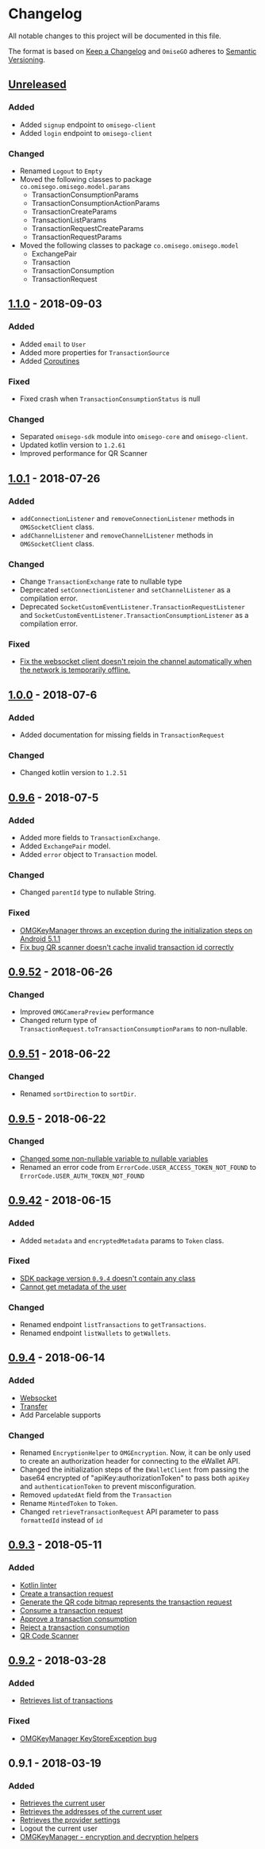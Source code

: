 
# Changelog
All notable changes to this project will be documented in this file.

The format is based on [Keep a Changelog](https://keepachangelog.com/en/1.0.0/)
and `OmiseGO` adheres to [Semantic Versioning](https://semver.org/spec/v2.0.0.html).

## [Unreleased]

### Added
- Added `signup` endpoint to `omisego-client`
- Added `login` endpoint to `omisego-client`

### Changed
- Renamed `Logout` to `Empty`
- Moved the following classes to package `co.omisego.omisego.model.params`
    - TransactionConsumptionParams
    - TransactionConsumptionActionParams
    - TransactionCreateParams
    - TransactionListParams
    - TransactionRequestCreateParams
    - TransactionRequestParams
- Moved the following classes to package `co.omisego.omisego.model`
    - ExchangePair
    - Transaction
    - TransactionConsumption
    - TransactionRequest

## [1.1.0] - 2018-09-03
### Added
- Added `email` to `User`
- Added more properties for `TransactionSource`
- Added [Coroutines](https://github.com/Kotlin/kotlinx.coroutines)

### Fixed
- Fixed crash when `TransactionConsumptionStatus` is null

### Changed
- Separated `omisego-sdk` module into `omisego-core` and `omisego-client`.
- Updated kotlin version to `1.2.61`
- Improved performance for QR Scanner

## [1.0.1] - 2018-07-26
### Added
- `addConnectionListener` and `removeConnectionListener` methods in `OMGSocketClient` class.
- `addChannelListener` and `removeChannelListener` methods in `OMGSocketClient` class.

### Changed
- Change `TransactionExchange` rate to nullable type
- Deprecated `setConnectionListener` and `setChannelListener` as a compilation error.
- Deprecated `SocketCustomEventListener.TransactionRequestListener` and `SocketCustomEventListener.TransactionConsumptionListener` as a compilation error.

### Fixed
- [Fix the websocket client doesn't rejoin the channel automatically when the network is temporarily offline.](https://github.com/omisego/android-sdk/issues/63)

## [1.0.0] - 2018-07-6
### Added
- Added documentation for missing fields in `TransactionRequest`

### Changed
- Changed kotlin version to `1.2.51`

## [0.9.6] - 2018-07-5
### Added
- Added more fields to `TransactionExchange`.
- Added `ExchangePair` model.
- Added `error` object to `Transaction` model.

### Changed
- Changed `parentId` type to nullable String.

### Fixed
- [OMGKeyManager throws an exception during the initialization steps on Android 5.1.1](https://github.com/omisego/android-sdk/issues/49)
- [Fix bug QR scanner doesn't cache invalid transaction id correctly](https://github.com/omisego/android-sdk/issues/51)

## [0.9.52] - 2018-06-26
### Changed
- Improved `OMGCameraPreview` performance
- Changed return type of `TransactionRequest.toTransactionConsumptionParams` to non-nullable.

## [0.9.51] - 2018-06-22
### Changed
- Renamed `sortDirection` to `sortDir`.

## [0.9.5] - 2018-06-22
### Changed
- [Changed some non-nullable variable to nullable variables](https://github.com/omisego/android-sdk/pull/43)
- Renamed an error code from `ErrorCode.USER_ACCESS_TOKEN_NOT_FOUND` to `ErrorCode.USER_AUTH_TOKEN_NOT_FOUND`

## [0.9.42] - 2018-06-15
### Added
- Added `metadata` and `encryptedMetadata` params to `Token` class. 

### Fixed
- [SDK package version `0.9.4` doesn't contain any class](https://github.com/omisego/android-sdk/issues/36)
- [Cannot get metadata of the user](https://github.com/omisego/android-sdk/issues/40)

### Changed
- Renamed endpoint `listTransactions` to `getTransactions`.
- Renamed endpoint `listWallets` to `getWallets`.

## [0.9.4] - 2018-06-14
### Added
- [Websocket](https://github.com/omisego/android-sdk#websocket)
- [Transfer](https://github.com/omisego/android-sdk#send-tokens-to-an-address)
- Add Parcelable supports

### Changed
- Renamed `EncryptionHelper` to `OMGEncryption`. Now, it can be only used to create an authorization header for connecting to the eWallet API.
- Changed the initialization steps of the `EWalletClient` from passing the base64 encrypted of "apiKey:authorizationToken" to pass both `apiKey` and `authenticationToken` to prevent misconfiguration.
- Removed `updatedAt` field from the `Transaction`
- Rename `MintedToken` to `Token`.
- Changed `retrieveTransactionRequest` API parameter to pass `formattedId` instead of `id`

## [0.9.3] - 2018-05-11
### Added
- [Kotlin linter](https://github.com/shyiko/ktlint)
- [Create a transaction request](https://github.com/omisego/android-sdk#generate-a-transaction-request)
- [Generate the QR code bitmap represents the transaction request](https://github.com/omisego/android-sdk#generate-qr-code-bitmap-representation-of-a-transaction-request)
- [Consume a transaction request](https://github.com/omisego/android-sdk#consume-a-transaction-request)
- [Approve a transaction consumption](https://github.com/omisego/android-sdk#approve-or-reject-a-transaction-consumption)
- [Reject a transaction consumption](https://github.com/omisego/android-sdk#approve-or-reject-a-transaction-consumption)
- [QR Code Scanner](https://github.com/omisego/android-sdk#scan-a-qr-code)

## [0.9.2] - 2018-03-28
### Added
- [Retrieves list of transactions](https://github.com/omisego/android-sdk#get-the-current-users-transactions)

### Fixed
- [OMGKeyManager KeyStoreException bug](https://github.com/omisego/android-sdk/pull/18)

## 0.9.1 - 2018-03-19
### Added
- [Retrieves the current user](https://github.com/omisego/android-sdk#get-the-current-user)
- [Retrieves the addresses of the current user](https://github.com/omisego/android-sdk#get-the-addresses-of-the-current-user)
- [Retrieves the provider settings](https://github.com/omisego/android-sdk#get-the-provider-settings)
- Logout the current user
- [OMGKeyManager - encryption and decryption helpers](https://github.com/omisego/android-sdk/pull/11)

[Unreleased]: https://github.com/omisego/android-sdk/compare/v1.1.0...HEAD
[1.1.0]: https://github.com/omisego/android-sdk/compare/v1.0.1...v1.1.0
[1.0.1]: https://github.com/omisego/android-sdk/compare/v1.0.0...v1.0.1
[1.0.0]: https://github.com/omisego/android-sdk/compare/v0.9.6...v1.0.0
[0.9.6]: https://github.com/omisego/android-sdk/compare/v0.9.52...v0.9.6
[0.9.52]: https://github.com/omisego/android-sdk/compare/v0.9.51...v0.9.52
[0.9.51]: https://github.com/omisego/android-sdk/compare/v0.9.5...v0.9.51
[0.9.5]: https://github.com/omisego/android-sdk/compare/v0.9.42...v0.9.5
[0.9.42]: https://github.com/omisego/android-sdk/compare/v0.9.4...v0.9.42
[0.9.4]: https://github.com/omisego/android-sdk/compare/v0.9.3...v0.9.4
[0.9.3]: https://github.com/omisego/android-sdk/compare/v0.9.2...v0.9.3
[0.9.2]: https://github.com/omisego/android-sdk/compare/v0.9.1...v0.9.2
